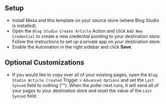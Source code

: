 ## Setup

- Install Mesa and this template on your source store (where Blog Studio is installed).
- Open the `Blog Studio Create Article` Action and click `Add New Credential` to create a new credential pointing to your destination store.  Follow the instructions to set up a private app on your destination store.
- Enable the Automation in the right sidebar and click **Save**.

## Optional Customizations

- If you would like to copy over all of your existing pages, open the `Blog Studio Article Created` Trigger > `Advanced Options` and set the `Last Synced` field to nothing ("").  When the poller next runs, it will send all of your pages to your destination store and reset the value of the `Last Synced` field.